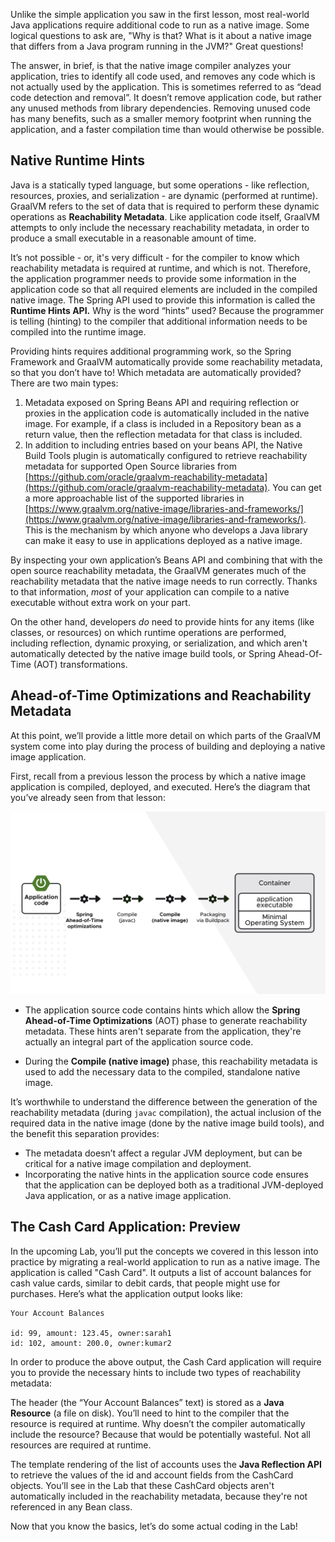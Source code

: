 Unlike the simple application you saw in the first lesson, most real-world Java applications require additional code to run as a native image. Some logical questions to ask are, "Why is that? What is it about a native image that differs from a Java program running in the JVM?" Great questions!

The answer, in brief, is that the native image compiler analyzes your application, tries to identify all code used, and removes any code which is not actually used by the application. This is sometimes referred to as “dead code detection and removal”. It doesn’t remove application code, but rather any unused methods from library dependencies. Removing unused code has many benefits, such as a smaller memory footprint when running the application, and a faster compilation time than would otherwise be possible.

## Native Runtime Hints

Java is a statically typed language, but some operations - like reflection, resources, proxies, and serialization - are dynamic (performed at runtime). GraalVM refers to the set of data that is required to perform these dynamic operations as **Reachability Metadata**. Like application code itself, GraalVM attempts to only include the necessary reachability metadata, in order to produce a small executable in a reasonable amount of time.

It’s not possible - or, it's very difficult - for the compiler to know which reachability metadata is required at runtime, and which is not. Therefore, the application programmer needs to provide some information in the application code so that all required elements are included in the compiled native image. The Spring API used to provide this information is called the **Runtime Hints API.** Why is the word “hints” used? Because the programmer is telling (hinting) to the compiler that additional information needs to be compiled into the runtime image.

Providing hints requires additional programming work, so the Spring Framework and GraalVM automatically provide some reachability metadata, so that you don’t have to! Which metadata are automatically provided? There are two main types:

1. Metadata exposed on Spring Beans API and requiring reflection or proxies in the application code is automatically included in the native image. For example, if a class is included in a Repository bean as a return value, then the reflection metadata for that class is included.
2. In addition to including entries based on your beans API, the Native Build Tools plugin is automatically configured to retrieve reachability metadata for supported Open Source libraries from [https://github.com/oracle/graalvm-reachability-metadata](https://github.com/oracle/graalvm-reachability-metadata). You can get a more approachable list of the supported libraries in [https://www.graalvm.org/native-image/libraries-and-frameworks/](https://www.graalvm.org/native-image/libraries-and-frameworks/). This is the mechanism by which anyone who develops a Java library can make it easy to use in applications deployed as a native image.

By inspecting your own application’s Beans API and combining that with the open source reachability metadata, the GraalVM generates much of the reachability metadata that the native image needs to run correctly. Thanks to that information, _most_ of your application can compile to a native executable without extra work on your part.

On the other hand, developers _do_ need to provide hints for any items (like classes, or resources) on which runtime operations are performed, including reflection, dynamic proxying, or serialization, and which aren't automatically detected by the native image build tools, or Spring Ahead-Of-Time (AOT) transformations.

## Ahead-of-Time Optimizations and Reachability Metadata

At this point, we’ll provide a little more detail on which parts of the GraalVM system come into play during the process of building and deploying a native image application.

First, recall from a previous lesson the process by which a native image application is compiled, deployed, and executed. Here’s the diagram that you’ve already seen from that lesson:

![Deploying a Spring Boot application as a native image](https://raw.githubusercontent.com/spring-academy/spring-academy-assets/main/courses/course-spring-boot-native/deployment-native.svg)

- The application source code contains hints which allow the **Spring** **Ahead-of-Time Optimizations** (AOT) phase to generate reachability metadata. These hints aren't separate from the application, they're actually an integral part of the application source code.

- During the **Compile (native image)** phase, this reachability metadata is used to add the necessary data to the compiled, standalone native image.

It’s worthwhile to understand the difference between the generation of the reachability metadata (during `javac` compilation), the actual inclusion of the required data in the native image (done by the native image build tools), and the benefit this separation provides:

- The metadata doesn’t affect a regular JVM deployment, but can be critical for a native image compilation and deployment.
- Incorporating the native hints in the application source code ensures that the application can be deployed both as a traditional JVM-deployed Java application, or as a native image application.

## The Cash Card Application: Preview

In the upcoming Lab, you’ll put the concepts we covered in this lesson into practice by migrating a real-world application to run as a native image. The application is called "Cash Card". It outputs a list of account balances for cash value cards, similar to debit cards, that people might use for purchases. Here’s what the application output looks like:

```
Your Account Balances

id: 99, amount: 123.45, owner:sarah1
id: 102, amount: 200.0, owner:kumar2
```

In order to produce the above output, the Cash Card application will require you to provide the necessary hints to include two types of reachability metadata:

The header (the “Your Account Balances” text) is stored as a **Java Resource** (a file on disk). You’ll need to hint to the compiler that the resource is required at runtime. Why doesn’t the compiler automatically include the resource? Because that would be potentially wasteful. Not all resources are required at runtime.

The template rendering of the list of accounts uses the **Java Reflection API** to retrieve the values of the id and account fields from the CashCard objects. You’ll see in the Lab that these CashCard objects aren't automatically included in the reachability metadata, because they're not referenced in any Bean class.

Now that you know the basics, let’s do some actual coding in the Lab!
